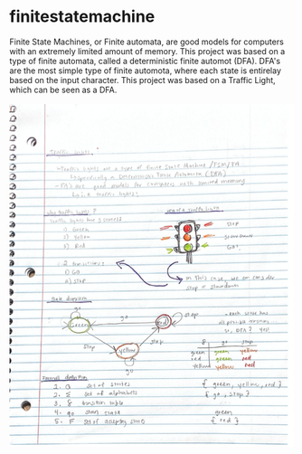 # finitestatemachine
<bold> Finite State Machines,</bold> or Finite automata, are good models for computers with an extremely limited amount of memory. This project was based on a type of finite automata, called a deterministic finite automot (DFA). DFA's are the most simple type of finite automota, where each state is entirelay based on the input character. This project was based on a Traffic Light, which can be seen as a DFA.
<br>
<br>
<img src="traflight.png">
